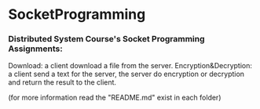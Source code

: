 # SocketProgramming
### Distributed System Course's Socket Programming Assignments:
Download: a client download a file from the server.
Encryption&Decryption: a client send a text for the server, the server do encryption or decryption and return the result to the client.

(for more information read the "README.md" exist in each folder)

